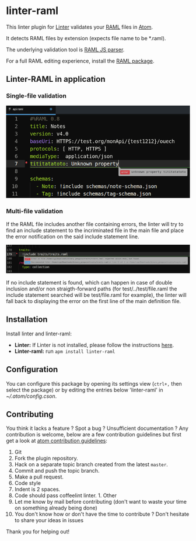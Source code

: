 linter-raml
=========================

This linter plugin for [Linter](https://github.com/AtomLinter/Linter) validates your [RAML](http://raml.org) files in [Atom](https://atom.io/).

It detects RAML files by extension (expects file name to be *.raml).

The underlying validation tool is [RAML JS parser](https://github.com/raml-org/raml-js-parser).

For a full RAML editing experience, install the [RAML package](https://atom.io/packages/raml).

## Linter-RAML in application

### Single-file validation

![linter-raml in action](https://raw.githubusercontent.com/quilicicf/linter-raml/master/linter-raml-in-action.png)

### Multi-file validation

If the RAML file includes another file containing errors, the linter will try to find an include statement to the incriminated file in the main file and place the error notification on the said include statement line.

![linter-raml in action](https://raw.githubusercontent.com/quilicicf/linter-raml/master/linter-raml-multi-file.png)

If no include statement is found, which can happen in case of double inclusion and/or non straigth-forward paths (for test/../test/file.raml the include statement searched will be test/file.raml for example), the linter will fall back to displaying the error on the first line of the main definition file.

## Installation

Install linter and linter-raml:
- __Linter:__ If Linter is not installed, please follow the instructions [here](https://github.com/AtomLinter/Linter).
- __Linter-raml:__ run `apm install linter-raml`

## Configuration 

You can configure this package by opening its settings view (`ctrl+,` then select the package) or by editing the entries below 'linter-raml' in _~/.atom/config.cson_.

## Contributing

You think it lacks a feature ? Spot a bug ? Unsufficient documentation ?
Any contribution is welcome, below are a few contribution guidelines but first get a look at [atom contribution guidelines](https://github.com/atom/atom/blob/master/CONTRIBUTING.md#styleguides):

1. Git
  1. Fork the plugin repository.
  1. Hack on a separate topic branch created from the latest `master`.
  1. Commit and push the topic branch.
  1. Make a pull request.
1. Code style
  1. Indent is 2 spaces.
  1. Code should pass coffeelint linter.
1. Other
  1. Let me know by mail before contributing (don't want to waste your time on something already being done)
  1. You don't know how or don't have the time to contribute ? Don't hesitate to share your ideas in issues


Thank you for helping out!
